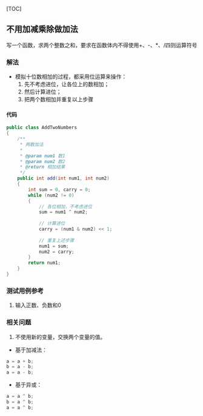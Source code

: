 [TOC]

## 不用加减乘除做加法

写一个函数，求两个整数之和，要求在函数体内不得使用+、-、*、/四则运算符号

### 解法
+ 模拟十位数相加的过程，都采用位运算来操作：
  1. 先不考虑进位，让各位上的数相加；
  2. 然后计算进位；
  3. 把两个数相加并重复以上步骤


#### 代码
```java
public class AddTwoNumbers
{
    /**
     * 两数加法
     *
     * @param num1 数1
     * @param num2 数2
     * @return 相加结果
     */
    public int add(int num1, int num2)
    {
        int sum = 0, carry = 0;
        while (num2 != 0)
        {
            // 各位相加，不考虑进位
            sum = num1 ^ num2;
            
            // 计算进位
            carry = (num1 & num2) << 1;
            
            // 重复上述步骤
            num1 = sum;
            num2 = carry;
        }
        return num1;
    }
}
```



### 测试用例参考
1. 输入正数、负数和0



### 相关问题
1. 不使用新的变量，交换两个变量的值。
+ 基于加减法：
```java
a = a + b;
b = a - b;
a = a - b;
```

+ 基于异或：
```java
a = a ^ b;
b = a ^ b;
a = a ^ b;
```






